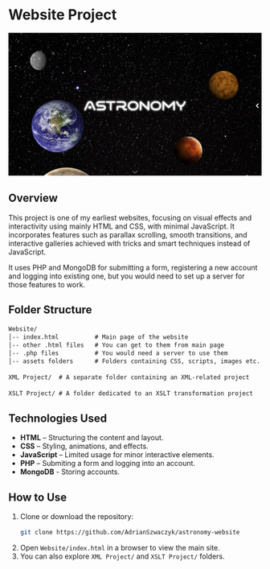 # Website Project

![Main Page](.\Website\preview\main-page.png)

## Overview

This project is one of my earliest websites, focusing on visual effects and interactivity using mainly HTML and CSS, with minimal JavaScript. It incorporates features such as parallax scrolling, smooth transitions, and interactive galleries achieved with tricks and smart techniques instead of JavaScript.

It uses PHP and MongoDB for submitting a form, registering a new account and logging into existing one, but you would need to set up a server for those features to work.

## Folder Structure

```
Website/
│-- index.html          # Main page of the website
│-- other .html files   # You can get to them from main page
│-- .php files          # You would need a server to use them
│-- assets folders      # Folders containing CSS, scripts, images etc.

XML Project/  # A separate folder containing an XML-related project

XSLT Project/ # A folder dedicated to an XSLT transformation project
```

## Technologies Used

- **HTML** – Structuring the content and layout.
- **CSS** – Styling, animations, and effects.
- **JavaScript** – Limited usage for minor interactive elements.
- **PHP** – Submiting a form and logging into an account.
- **MongoDB** - Storing accounts.

## How to Use

1. Clone or download the repository:
   ```sh
   git clone https://github.com/AdrianSzwaczyk/astronomy-website
   ```
2. Open `Website/index.html` in a browser to view the main site.
3. You can also explore `XML Project/` and `XSLT Project/` folders.
